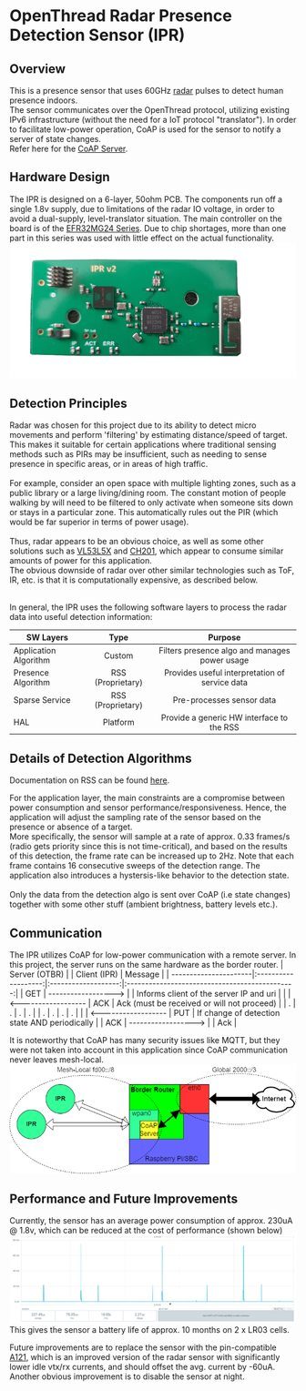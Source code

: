# OpenThread Radar Presence Detection Sensor (IPR)

## Overview
This is a presence sensor that uses 60GHz [radar](https://www.acconeer.com/products/) pulses to detect human presence indoors.<br>
The sensor communicates over the OpenThread protocol, utilizing existing IPv6 infrastructure (without the need for a IoT protocol "translator"). In order to facilitate low-power operation, CoAP is used for the sensor to notify a server of state changes.<br>
Refer here for the [CoAP Server](https://github.com/edward62740/ot-coap-server).

## Hardware Design
The IPR is designed on a 6-layer, 50ohm PCB. The components run off a single 1.8v supply, due to limitations of the radar IO voltage, in order to avoid a dual-supply, level-translator situation. The main controller on the board is of the [EFR32MG24 Series](https://www.silabs.com/wireless/zigbee/efr32mg24-series-2-socs). Due to chip shortages, more than one part in this series was used with little effect on the actual functionality.<br>
![IPR](https://github.com/edward62740/ot-IPR/blob/master/Documentation/ipr.png "IPR")

## Detection Principles
Radar was chosen for this project due to its ability to detect micro movements and perform 'filtering' by estimating distance/speed of target. This makes it suitable for certain applications where traditional sensing methods such as PIRs may be insufficient, such as needing to sense presence in specific areas, or in areas of high traffic.<br><br>
For example, consider an open space with multiple lighting zones, such as a public library or a large living/dining room. The constant motion of people walking by will need to be filtered to only activate when someone sits down or stays in a particular zone. This automatically rules out the PIR (which would be far superior in terms of power usage). <br><br>
Thus, radar appears to be an obvious choice, as well as some other solutions such as [VL53L5X](https://www.st.com/resource/en/datasheet/vl53l5cx.pdf) and [CH201](https://invensense.wpenginepowered.com/wp-content/uploads/2022/04/DS-000379-CH201-v1.2.pdf), which appear to consume similar amounts of power for this application.<br>
The obvious downside of radar over other similar technologies such as ToF, IR, etc. is that it is computationally expensive, as described below.<br><br>

In general, the IPR uses the following software layers to process the radar data into useful detection information:

| SW Layers             | Type                | Purpose                                        |
| ----------------------|:-------------------:|:----------------------------------------------:|
| Application Algorithm | Custom              | Filters presence algo and manages power usage  |
| Presence Algorithm    | RSS (Proprietary)   | Provides useful interpretation of service data |
| Sparse Service        | RSS (Proprietary)   | Pre-processes sensor data                      |
| HAL                   | Platform            | Provide a generic HW interface to the RSS      |

## Details of Detection Algorithms
Documentation on RSS can be found [here](https://docs.acconeer.com/en/latest/exploration_tool/algo/a111/presence_detection_sparse.html).

For the application layer, the main constraints are a compromise between power consumption and sensor performance/responsiveness.
Hence, the application will adjust the sampling rate of the sensor based on the presence or absence of a target.<br>
More specifically, the sensor will sample at a rate of approx. 0.33 frames/s (radio gets priority since this is not time-critical), and based on the results of this detection, the frame rate can be increased up to 2Hz. Note that each frame contains 16 consecutive sweeps of the detection range. The application also introduces a hystersis-like behavior to the detection state.
<br><br>
Only the data from the detection algo is sent over CoAP (i.e state changes) together with some other stuff (ambient brightness, battery levels etc.).

## Communication
The IPR utilizes CoAP for low-power communication with a remote server. In this project, the server runs on the same hardware as the border router.
| Server (OTBR)         |                      | Client (IPR)       | Message                                        |
| ----------------------|:-------------------:|:-------------------:|:----------------------------------------------:|
|         GET           | ------------------> |                     | Informs client of the server IP and uri        |
|                       | <------------------ |        ACK          | Ack (must be received or will not proceed)     |
|           .           |         .           |          .          |                       .                        |
|           .           |         .           |          .          |                       .                        |
|                       | <------------------ |        PUT          | If change of detection state AND periodically  |
|         ACK           | ------------------> |                     | Ack                                            |

It is noteworthy that CoAP has many security issues like MQTT, but they were not taken into account in this application since CoAP communication never leaves mesh-local.<br>
![Communication](https://github.com/edward62740/ot-IPR/blob/master/Documentation/comm.png "Communication")

## Performance and Future Improvements
Currently, the sensor has an average power consumption of approx. 230uA @ 1.8v, which can be reduced at the cost of performance (shown below)<br>
![Power Consumption](https://github.com/edward62740/ot-IPR/blob/master/Documentation/pwr.png "Power Consumption")<br>
This gives the sensor a battery life of approx. 10 months on 2 x LR03 cells.

Future improvements are to replace the sensor with the pin-compatible [A121](https://developer.acconeer.com/download/a121-datasheet-pdf/), which is an improved version of the radar sensor with significantly lower idle vtx/rx currents, and should offset the avg. current by -60uA. Another obvious improvement is to disable the sensor at night.



